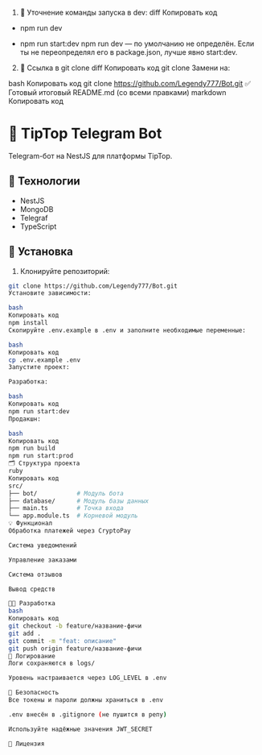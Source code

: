 1. 📌 Уточнение команды запуска в dev:
diff
Копировать код
- npm run dev
+ npm run start:dev
npm run dev — по умолчанию не определён. Если ты не переопределял его в package.json, лучше явно start:dev.

2. 📎 Ссылка в git clone
diff
Копировать код
git clone <repository-url>
Замени на:

bash
Копировать код
git clone https://github.com/Legendy777/Bot.git
✅ Готовый итоговый README.md (со всеми правками)
markdown
Копировать код
# 🚀 TipTop Telegram Bot

Telegram-бот на NestJS для платформы TipTop.

## 🧰 Технологии

- NestJS
- MongoDB
- Telegraf
- TypeScript

## 🔧 Установка

1. Клонируйте репозиторий:
```bash
git clone https://github.com/Legendy777/Bot.git
Установите зависимости:

bash
Копировать код
npm install
Скопируйте .env.example в .env и заполните необходимые переменные:

bash
Копировать код
cp .env.example .env
Запустите проект:

Разработка:

bash
Копировать код
npm run start:dev
Продакшн:

bash
Копировать код
npm run build
npm run start:prod
🗂️ Структура проекта
ruby
Копировать код
src/
├── bot/           # Модуль бота
├── database/      # Модуль базы данных
├── main.ts        # Точка входа
└── app.module.ts  # Корневой модуль
💡 Функционал
Обработка платежей через CryptoPay

Система уведомлений

Управление заказами

Система отзывов

Вывод средств

👨‍💻 Разработка
bash
Копировать код
git checkout -b feature/название-фичи
git add .
git commit -m "feat: описание"
git push origin feature/название-фичи
📜 Логирование
Логи сохраняются в logs/

Уровень настраивается через LOG_LEVEL в .env

🔐 Безопасность
Все токены и пароли должны храниться в .env

.env внесён в .gitignore (не пушится в репу)

Используйте надёжные значения JWT_SECRET

📝 Лицензия